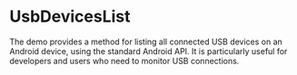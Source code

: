 # UsbDevicesList
The demo provides a method for listing all connected USB devices on an Android device, using the standard Android API. It is particularly useful for developers and users who need to monitor USB connections.
